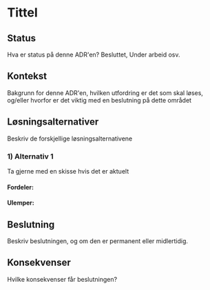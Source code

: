 # Tittel

## Status

Hva er status på denne ADR'en? Besluttet, Under arbeid osv. 

## Kontekst

Bakgrunn for denne ADR'en, hvilken utfordring er det som skal løses, og/eller hvorfor er det viktig med en beslutning på dette området

## Løsningsalternativer

Beskriv de forskjellige løsningsalternativene

### 1) Alternativ 1

Ta gjerne med en skisse hvis det er aktuelt

#### Fordeler:

#### Ulemper:

## Beslutning

Beskriv beslutningen, og om den er permanent eller midlertidig.

## Konsekvenser

Hvilke konsekvenser får beslutningen?
